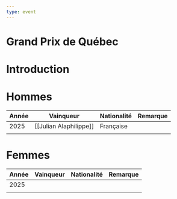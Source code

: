 ```yaml
---
type: event
---
```


# Grand Prix de Québec

# Introduction

# Hommes

| Année | Vainqueur              | Nationalité | Remarque |
| ----- | ---------------------- | ----------- | -------- |
| 2025  | [[Julian Alaphilippe]] | Française   |          |
|       |                        |             |          |
# Femmes

| Année | Vainqueur | Nationalité | Remarque |
| ----- | --------- | ----------- | -------- |
| 2025  |           |             |          |
|       |           |             |          |
